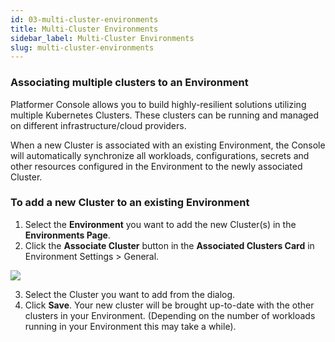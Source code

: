 ```yaml
---
id: 03-multi-cluster-environments
title: Multi-Cluster Environments
sidebar_label: Multi-Cluster Environments
slug: multi-cluster-environments
---
```


### Associating multiple clusters to an Environment

Platformer Console allows you to build highly-resilient solutions utilizing multiple Kubernetes Clusters. These clusters can be running and managed on different infrastructure/cloud providers. 

When a new Cluster is associated with an existing Environment, the Console will automatically synchronize all workloads, configurations, secrets and other resources configured in the Environment to the newly associated Cluster.

### To add a new Cluster to an existing Environment

1. Select the **Environment** you want to add the new Cluster(s) in the **Environments Page**.
2. Click the **Associate Cluster** button in the **Associated Clusters Card** in Environment Settings > General.

![](/assets/images//docs/env-clusters-1.png)

3. Select the Cluster you want to add from the dialog.
4. Click **Save**. Your new cluster will be brought up-to-date with the other clusters in your Environment. (Depending on the number of workloads running in your Environment this may take a while).


